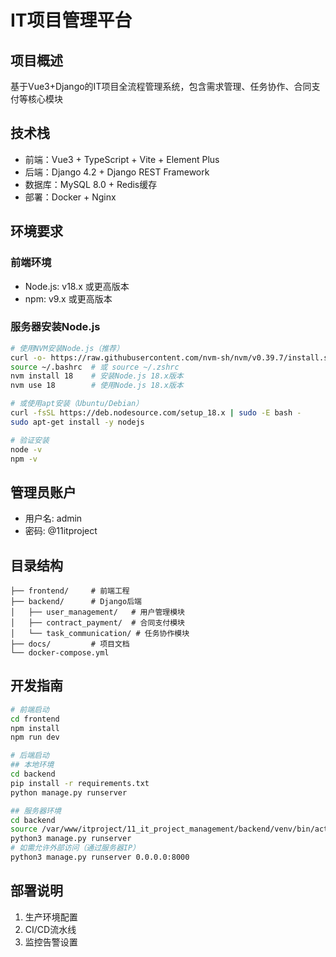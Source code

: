 # IT项目管理平台

## 项目概述
基于Vue3+Django的IT项目全流程管理系统，包含需求管理、任务协作、合同支付等核心模块

## 技术栈
- 前端：Vue3 + TypeScript + Vite + Element Plus
- 后端：Django 4.2 + Django REST Framework
- 数据库：MySQL 8.0 + Redis缓存
- 部署：Docker + Nginx

## 环境要求
### 前端环境
- Node.js: v18.x 或更高版本
- npm: v9.x 或更高版本

### 服务器安装Node.js
```bash
# 使用NVM安装Node.js（推荐）
curl -o- https://raw.githubusercontent.com/nvm-sh/nvm/v0.39.7/install.sh | bash
source ~/.bashrc  # 或 source ~/.zshrc
nvm install 18    # 安装Node.js 18.x版本
nvm use 18        # 使用Node.js 18.x版本

# 或使用apt安装（Ubuntu/Debian）
curl -fsSL https://deb.nodesource.com/setup_18.x | sudo -E bash -
sudo apt-get install -y nodejs

# 验证安装
node -v
npm -v
```

## 管理员账户
- 用户名: admin
- 密码: @11itproject

## 目录结构
```
├── frontend/     # 前端工程
├── backend/      # Django后端
│   ├── user_management/   # 用户管理模块
│   ├── contract_payment/  # 合同支付模块
│   └── task_communication/ # 任务协作模块
├── docs/         # 项目文档
└── docker-compose.yml
```

## 开发指南
```bash
# 前端启动
cd frontend
npm install
npm run dev

# 后端启动
## 本地环境
cd backend
pip install -r requirements.txt
python manage.py runserver

## 服务器环境
cd backend
source /var/www/itproject/11_it_project_management/backend/venv/bin/activate
python3 manage.py runserver
# 如需允许外部访问（通过服务器IP）
python3 manage.py runserver 0.0.0.0:8000
```

## 部署说明
1. 生产环境配置
2. CI/CD流水线
3. 监控告警设置